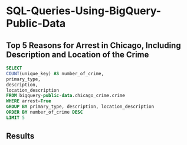 # SQL-Queries-Using-BigQuery-Public-Data

## Top 5 Reasons for Arrest in Chicago, Including Description and Location of the Crime
```SQL
SELECT
COUNT(unique_key) AS number_of_crime, 
primary_type,
description,
location_description
FROM bigquery-public-data.chicago_crime.crime
WHERE arrest=True
GROUP BY primary_type, description, location_description
ORDER BY number_of_crime DESC
LIMIT 5
```
## Results
